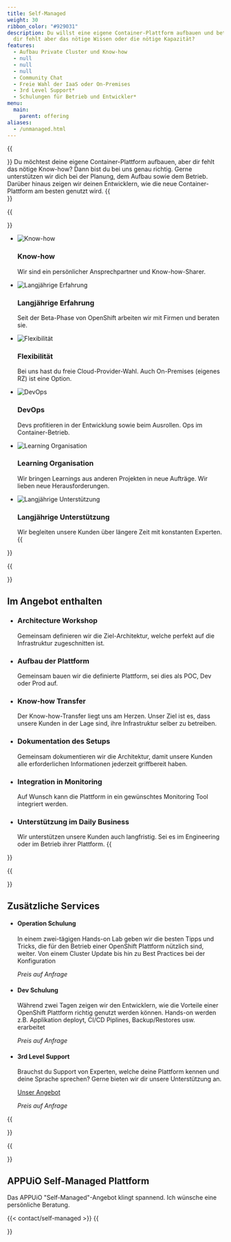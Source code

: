 ```yaml
---
title: Self-Managed
weight: 30
ribbon_color: "#929031"
description: Du willst eine eigene Container-Plattform aufbauen und betreiben,
  dir fehlt aber das nötige Wissen oder die nötige Kapazität?
features:
  - Aufbau Private Cluster und Know-how
  - null
  - null
  - null
  - Community Chat
  - Freie Wahl der IaaS oder On-Premises
  - 3rd Level Support*
  - Schulungen für Betrieb und Entwickler*
menu:
  main:
    parent: offering
aliases:
  - /unmanaged.html
---
```

{{<section class="offering-hero self-managed" header="images/header.svg">}}
Du möchtest deine eigene Container-Plattform aufbauen, aber dir fehlt das nötige Know-how? Dann bist du bei uns genau richtig. Gerne unterstützen wir dich bei der Planung, dem Aufbau sowie dem Betrieb. Darüber hinaus zeigen wir deinen Entwicklern, wie die neue Container-Plattform am besten genutzt wird.
{{</section>}}

{{<section class="darkblue has-cols">}}

* ![Know-how](knowHow_sharing.svg)

  ### Know-how

  Wir sind ein persönlicher Ansprechpartner und Know-how-Sharer.
* ![Langjährige Erfahrung](experience.svg)

  ### Langjährige Erfahrung

  Seit der Beta-Phase von OpenShift arbeiten wir mit Firmen und beraten sie.
* ![Flexibilität](freie_wahl.svg)

  ### Flexibilität

  Bei uns hast du freie Cloud-Provider-Wahl. Auch On-Premises (eigenes RZ) ist eine Option.
* ![DevOps](devOps.svg)

  ### DevOps

  Devs profitieren in der Entwicklung sowie beim Ausrollen. Ops im Container-Betrieb.
* ![Learning Organisation](learning_Organisation.svg)

  ### Learning Organisation

  Wir bringen Learnings aus anderen Projekten in neue Aufträge. Wir lieben neue Herausforderungen.
* ![Langjährige Unterstützung](longterm_support.svg)

  ### Langjährige Unterstützung

    Wir begleiten unsere Kunden über längere Zeit mit konstanten Experten.
  {{</section>}}

{{<section class="has-cols col-cyan y-narrow">}}

# Im Angebot enthalten

* ### Architecture Workshop

   Gemeinsam definieren wir die Ziel-Architektur, welche perfekt auf die Infrastruktur zugeschnitten ist.
* ### Aufbau der Plattform

   Gemeinsam bauen wir die definierte Plattform, sei dies als POC, Dev oder Prod auf.
* ### Know-how Transfer

  Der Know-how-Transfer liegt uns am Herzen. Unser Ziel ist es, dass unsere Kunden in der Lage sind, ihre Infrastruktur selber zu betreiben.
* ### Dokumentation des Setups

   Gemeinsam dokumentieren wir die Architektur, damit unsere Kunden alle erforderlichen Informationen jederzeit griffbereit haben.
* ### Integration in Monitoring

   Auf Wunsch kann die Plattform in ein gewünschtes Monitoring Tool integriert werden.
* ### Unterstützung im Daily Business

    Wir unterstützen unsere Kunden auch langfristig. Sei es im Engineering oder im Betrieb ihrer Plattform.
  {{</section>}}

{{<section class="cyan has-cols col-white text-left items-center y-narrow">}}

# Zusätzliche Services

* #### Operation Schulung

  In einem zwei-tägigen Hands-on Lab geben wir die besten Tipps und Tricks, die für den Betrieb einer OpenShift Plattform nützlich sind, weiter. Von einem Cluster Update bis hin zu Best Practices bei der Konfiguration

   *Preis auf Anfrage*
* #### Dev Schulung

  Während zwei Tagen zeigen wir den Entwicklern, wie die Vorteile einer OpenShift Plattform richtig genutzt werden können. Hands-on werden z.B. Applikation deployt, CI/CD Piplines, Backup/Restores usw. erarbeitet

   *Preis auf Anfrage*
* #### 3rd Level Support

   Brauchst du Support von Experten, welche deine Plattform kennen und deine Sprache sprechen? Gerne bieten wir dir unsere Unterstützung an.

  [Unser Angebot](/images/uploads/3rd-level-support_Digital.pdf)

   *Preis auf Anfrage*

{{</section>}}

{{<section class="darkblue">}}

# APPUiO Self-Managed Plattform

Das APPUiO "Self-Managed"-Angebot klingt spannend. Ich wünsche eine persönliche Beratung.

{{< contact/self-managed >}}
{{</section>}}